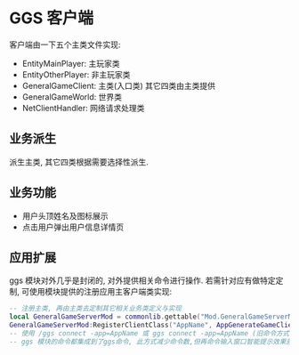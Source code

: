 
# GGS 客户端

客户端由一下五个主类文件实现:

- EntityMainPlayer: 主玩家类
- EntityOtherPlayer: 非主玩家类 
- GeneralGameClient: 主类(入口类)  其它四类由主类提供
- GeneralGameWorld: 世界类
- NetClientHandler: 网络请求处理类

## 业务派生

派生主类, 其它四类根据需要选择性派生.

## 业务功能

- 用户头顶姓名及图标展示
- 点击用户弹出用户信息详情页

## 应用扩展

ggs 模块对外几乎是封闭的, 对外提供相关命令进行操作. 若需针对应有做特定定制, 可使用模块提供的注册应用主客户端类实现:

```lua
-- 注册主类, 再由主类去定制其它相关业务类定义与实现
local GeneralGameServerMod = commonlib.gettable("Mod.GeneralGameServerMod");
GeneralGameServerMod:RegisterClientClass("AppName", AppGenerateGameClientClass);
-- 使用 /ggs connect -app=AppName 或 ggs connect -app=AppName (旧命令方式)
-- ggs 模块的命令都集成到了ggs命令, 此方式减少命令数,但再命令输入窗口智能提示效果差, 故其子命令独立存在保留未删
```
